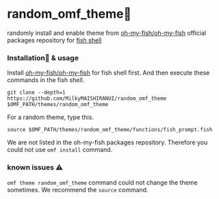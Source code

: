 # random_omf_theme🐠
randomly install and enable theme from [oh-my-fish/oh-my-fish](https://github.com/oh-my-fish/oh-my-fish) official packages repository for [fish shell](https://fishshell.com/)
### Installation🛫 & usage 
Install [oh-my-fish/oh-my-fish](https://github.com/oh-my-fish/oh-my-fish) for fish shell first. And then execute these commands in the fish shell. 

`git clone --depth=1 https://github.com/MilkyMAISHIRANUI/random_omf_theme $OMF_PATH/themes/random_omf_theme`

For a random theme, type this. 

`source $OMF_PATH/themes/random_omf_theme/functions/fish_prompt.fish` 

We are not listed in the oh-my-fish packages repository. Therefore you could not use `omf install` command.
### known issues ⚠️ 
`omf theme random_omf_theme` command could not change the theme sometimes. We recommend the `source` command. 
